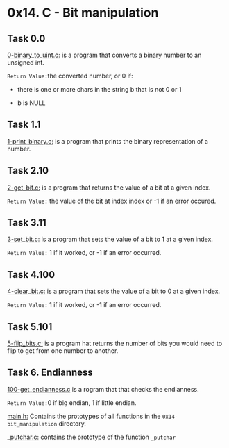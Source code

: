 # 0x14. C - Bit manipulation

## Task 0.0

[0-binary_to_uint.c:](https://github.com/SteveMuiyuro/alx-low_level_programming/blob/master/0x14-bit_manipulation/0-binary_to_uint.c) is a program that converts a binary number to an unsigned int.

`Return Value:`the converted number, or 0 if:

- there is one or more chars in the string b that is not 0 or 1

* b is NULL

## Task 1.1

[1-print_binary.c:](https://github.com/SteveMuiyuro/alx-low_level_programming/blob/master/0x14-bit_manipulation/1-print_binary.c) is a program that prints the binary representation of a number.

## Task 2.10

[2-get_bit.c:](https://github.com/SteveMuiyuro/alx-low_level_programming/blob/master/0x14-bit_manipulation/2-get_bit.c) is a program that returns the value of a bit at a given index.

`Return Value:` the value of the bit at index index or -1 if an error occured.

## Task 3.11

[3-set_bit.c:](https://github.com/SteveMuiyuro/alx-low_level_programming/blob/master/0x14-bit_manipulation/3-set_bit.c) is a program that sets the value of a bit to 1 at a given index.

`Return Value:` 1 if it worked, or -1 if an error occurred.

## Task 4.100

[4-clear_bit.c:](https://github.com/SteveMuiyuro/alx-low_level_programming/blob/master/0x14-bit_manipulation/4-clear_bit.c) is a program that sets the value of a bit to 0 at a given index.

`Return Value:` 1 if it worked, or -1 if an error occurred.

## Task 5.101

[5-flip_bits.c:](https://github.com/SteveMuiyuro/alx-low_level_programming/blob/master/0x14-bit_manipulation/5-flip_bits.c) is a program hat returns the number of bits you would need to flip to get from one number to another.

## Task 6. Endianness

[100-get_endianness.c](https://github.com/SteveMuiyuro/alx-low_level_programming/blob/master/0x14-bit_manipulation/100-get_endianness.c) is a rogram that that checks the endianness.

`Return Value:`0 if big endian, 1 if little endian.

[main.h:](https://github.com/SteveMuiyuro/alx-low_level_programming/blob/master/0x14-bit_manipulation/main.h) Contains the prototypes of all functions in the `0x14-bit_manipulation` directory.

[\_putchar.c:](https://github.com/SteveMuiyuro/alx-low_level_programming/blob/master/0x14-bit_manipulation/_putchar.c) contains the prototype of the function `_putchar`
